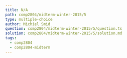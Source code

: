 ```yaml
---
title: N/A
path: comp2804/midterm-winter-2015/5
type: multiple-choice
author: Michiel Smid
question: comp2804/midterm-winter-2015/5/question.ts
solution: comp2804/midterm-winter-2015/5/solution.md
tags:
  - comp2804
  - comp2804-midterm
---
```

